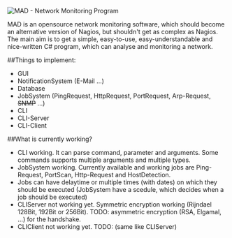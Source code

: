 
![MAD - Network Monitoring Program](http://picload.org/image/cgodrag/logo3.png)

MAD is an opensource network monitoring software, which should become an alternative version of Nagios, but shouldn't get as complex as Nagios. The main aim is to get a simple, easy-to-use, easy-understandable and nice-written C# program, which can analyse and monitoring a network.

##Things to implement:

- GUI
- NotificationSystem (E-Mail ...)
- Database
- JobSystem (PingRequest, HttpRequest, PortRequest, Arp-Request, ~~SNMP~~ ...)
- CLI
- CLI-Server
- CLI-Client

##What is currently working?

- CLI working. It can parse command, parameter and arguments. Some commands supports multiple arguments and multiple types.
- JobSystem working. Currently available and working jobs are Ping-Request, PortScan, Http-Request and HostDetection.
- Jobs can have delaytime or multiple times (with dates) on which they should be executed (JobSystem have a scedule, which decides when a job should be executed)
- CLIServer not working yet. Symmetric encryption working (Rijndael 128Bit, 192Bit or 256Bit). TODO: asymmetric encryption (RSA, Elgamal, ...) for the handshake. 
- CLIClient not working yet. TODO: (same like CLIServer)





